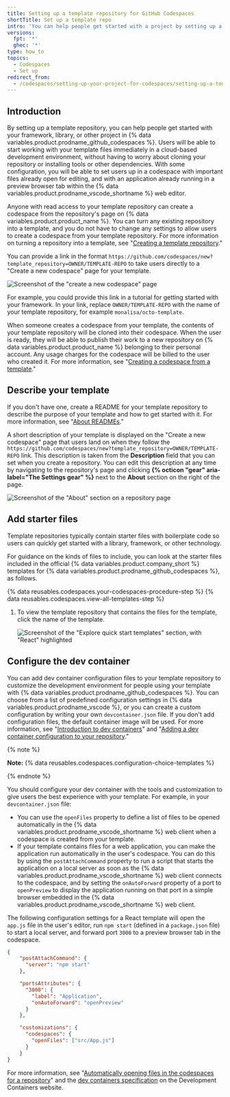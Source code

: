 ```yaml
---
title: Setting up a template repository for GitHub Codespaces
shortTitle: Set up a template repo
intro: 'You can help people get started with a project by setting up a template repository for use with {% data variables.product.prodname_github_codespaces %}.'
versions:
  fpt: '*'
  ghec: '*'
type: how_to
topics:
  - Codespaces
  - Set up
redirect_from:
  - /codespaces/setting-up-your-project-for-codespaces/setting-up-a-template-repository-for-github-codespaces
---
```


## Introduction

By setting up a template repository, you can help people get started with your framework, library, or other project in {% data variables.product.prodname_github_codespaces %}. Users will be able to start working with your template files immediately in a cloud-based development environment, without having to worry about cloning your repository or installing tools or other dependencies. With some configuration, you will be able to set users up in a codespace with important files already open for editing, and with an application already running in a preview browser tab within the {% data variables.product.prodname_vscode_shortname %} web editor.

Anyone with read access to your template repository can create a codespace from the repository's page on {% data variables.product.product_name %}. You can turn any existing repository into a template, and you do not have to change any settings to allow users to create a codespace from your template repository. For more information on turning a repository into a template, see "[Creating a template repository](/repositories/creating-and-managing-repositories/creating-a-template-repository)."

You can provide a link in the format `https://github.com/codespaces/new?template_repository=OWNER/TEMPLATE-REPO` to take users directly to a "Create a new codespace" page for your template.

![Screenshot of the "create a new codespace" page](/assets/images/help/codespaces/create-a-new-codespace-page.png)

For example, you could provide this link in a tutorial for getting started with your framework. In your link, replace `OWNER/TEMPLATE-REPO` with the name of your template repository, for example `monalisa/octo-template`.

When someone creates a codespace from your template, the contents of your template repository will be cloned into their codespace. When the user is ready, they will be able to publish their work to a new repository on {% data variables.product.product_name %} belonging to their personal account. Any usage charges for the codespace will be billed to the user who created it. For more information, see "[Creating a codespace from a template](/codespaces/developing-in-codespaces/creating-a-codespace-from-a-template)."

## Describe your template

If you don't have one, create a README for your template repository to describe the purpose of your template and how to get started with it. For more information, see "[About READMEs](/repositories/managing-your-repositorys-settings-and-features/customizing-your-repository/about-readmes)."

A short description of your template is displayed on the "Create a new codespace" page that users land on when they follow the `https://github.com/codespaces/new?template_repository=OWNER/TEMPLATE-REPO` link. This description is taken from the **Description** field that you can set when you create a repository. You can edit this description at any time by navigating to the repository's page and clicking **{% octicon "gear" aria-label="The Settings gear" %}** next to the **About** section on the right of the page.

![Screenshot of the "About" section on a repository page](/assets/images/help/repository/repository-settings-icon.png)

## Add starter files

Template repositories typically contain starter files with boilerplate code so users can quickly get started with a library, framework, or other technology.

For guidance on the kinds of files to include, you can look at the starter files included in the official {% data variables.product.company_short %} templates for {% data variables.product.prodname_github_codespaces %}, as follows.

{% data reusables.codespaces.your-codespaces-procedure-step %}
{% data reusables.codespaces.view-all-templates-step %}
1. To view the template repository that contains the files for the template, click the name of the template.

   ![Screenshot of the "Explore quick start templates" section, with "React" highlighted](/assets/images/help/codespaces/react-template-name.png)

## Configure the dev container

You can add dev container configuration files to your template repository to customize the development environment for people using your template with {% data variables.product.prodname_github_codespaces %}. You can choose from a list of predefined configuration settings in {% data variables.product.prodname_vscode %}, or you can create a custom configuration by writing your own `devcontainer.json` file. If you don't add configuration files, the default container image will be used. For more information, see "[Introduction to dev containers](/codespaces/setting-up-your-project-for-codespaces/adding-a-dev-container-configuration/introduction-to-dev-containers)" and "[Adding a dev container configuration to your repository](/codespaces/setting-up-your-project-for-codespaces/adding-a-dev-container-configuration)."

{% note %}

**Note:** {% data reusables.codespaces.configuration-choice-templates %}

{% endnote %}

You should configure your dev container with the tools and customization to give users the best experience with your template. For example, in your `devcontainer.json` file:
- You can use the `openFiles` property to define a list of files to be opened automatically in the {% data variables.product.prodname_vscode_shortname %} web client when a codespace is created from your template.
- If your template contains files for a web application, you can make the application run automatically in the user's codespace. You can do this by using the `postAttachCommand` property to run a script that starts the application on a local server as soon as the {% data variables.product.prodname_vscode_shortname %} web client connects to the codespace, and by setting the `onAutoForward` property of a port to `openPreview` to display the application running on that port in a simple browser embedded in the {% data variables.product.prodname_vscode_shortname %} web client.

The following configuration settings for a React template will open the `app.js` file in the user's editor, run `npm start` (defined in a `package.json` file) to start a local server, and forward port `3000` to a preview browser tab in the codespace.

```JSON
{
    "postAttachCommand": {
      "server": "npm start"
    },

    "portsAttributes": {
      "3000": {
        "label": "Application",
        "onAutoForward": "openPreview"
      }
    },

    "customizations": {
      "codespaces": {
        "openFiles": ["src/App.js"]
      }
    }
}
```
For more information, see "[Automatically opening files in the codespaces for a repository](/codespaces/setting-up-your-project-for-codespaces/configuring-dev-containers/automatically-opening-files-in-the-codespaces-for-a-repository)" and the [dev containers specification](https://containers.dev/implementors/json_reference/#general-properties) on the Development Containers website.
